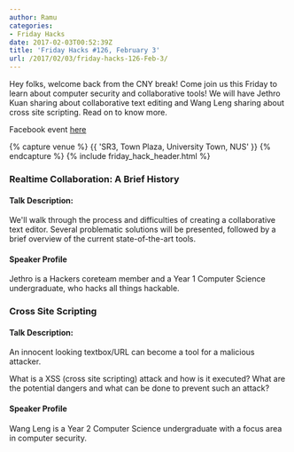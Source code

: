```yaml
---
author: Ramu
categories:
- Friday Hacks
date: 2017-02-03T00:52:39Z
title: 'Friday Hacks #126, February 3'
url: /2017/02/03/friday-hacks-126-Feb-3/
---
```


Hey folks, welcome back from the CNY break! Come join us this Friday to learn about computer security and collaborative tools! We will have Jethro Kuan sharing about collaborative text editing and Wang Leng sharing about cross site scripting. Read on to know more.

Facebook event [here](https://www.facebook.com/events/1353893331348589/)

{% capture venue %}
    {{ 'SR3, Town Plaza, University Town, NUS' }}
{% endcapture %}
{% include friday_hack_header.html %}


### Realtime Collaboration: A Brief History

#### Talk Description:

We'll walk through the process and difficulties of creating a collaborative text editor. Several problematic solutions will be presented, followed by a brief overview of the current state-of-the-art tools.

#### Speaker Profile

Jethro is a Hackers coreteam member and a Year 1 Computer Science undergraduate, who hacks all things hackable.


### Cross Site Scripting

#### Talk Description:

An innocent looking textbox/URL can become a tool for a malicious attacker.

What is a XSS (cross site scripting) attack and how is it executed?
What are the potential dangers and what can be done to prevent such an attack?

#### Speaker Profile

Wang Leng is a Year 2 Computer Science undergraduate with a focus area in computer security.

